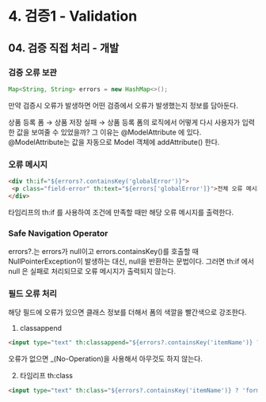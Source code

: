 # 4. 검증1 - Validation
## 04. 검증 직접 처리 - 개발
### 검증 오류 보관
```java
Map<String, String> errors = new HashMap<>();
```
만약 검증시 오류가 발생하면 어떤 검증에서 오류가 발생했는지 정보를 담아둔다.

상품 등록 폼 → 상품 저장 실패 → 상품 등록 폼의 로직에서 어떻게 다시 사용자가 입력한 값을 보여줄 수 있었을까?
그 이유는 @ModelAttribute 에 있다. @ModelAttribute는 값을 자동으로 Model 객체에 addAttribute() 한다.

### 오류 메시지
```html
<div th:if="${errors?.containsKey('globalError')}">
 <p class="field-error" th:text="${errors['globalError']}">전체 오류 메시지</p>
</div>
```
타임리프의 th:if 를 사용하여 조건에 만족할 때만 해당 오류 메시지를 출력한다.

### Safe Navigation Operator
errors?.는 errors가 null이고 errors.containsKey()를 호출할 때 NullPointerException이 발생하는 대신, null을 반환하는 문법이다.
그러면 th:if 에서 null 은 실패로 처리되므로 오류 메시지가 출력되지 않는다.

### 필드 오류 처리
해당 필드에 오류가 있으면 클래스 정보를 더해서 폼의 색깔을 빨간색으로 강조한다.
1. classappend

```html
<input type="text" th:classappend="${errors?.containsKey('itemName')} ? 'fielderror' : _" class="form-control">
```
오류가 없으면 _(No-Operation)을 사용해서 아무것도 하지 않는다.

2. 타임리프 th:class

```html
<input type="text" th:class="${errors?.containsKey('itemName')} ? 'form-control field-error' : 'form-control'" class="form-control">
```
